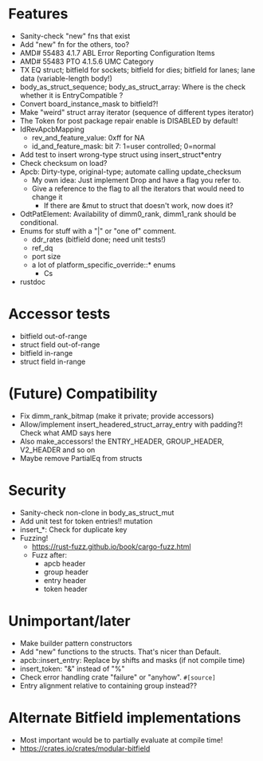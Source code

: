 # Features

* Sanity-check "new" fns that exist
* Add "new" fn for the others, too?
* AMD# 55483 4.1.7 ABL Error Reporting Configuration Items
* AMD# 55483 PTO 4.1.5.6 UMC Category
* TX EQ struct; bitfield for sockets; bitfield for dies; bitfield for lanes; lane data (variable-length body!)
* body_as_struct_sequence; body_as_struct_array: Where is the check whether it is EntryCompatible ?
* Convert board_instance_mask to bitfield?!
* Make "weird" struct array iterator (sequence of different types iterator)
* The Token for post package repair enable is DISABLED by default!
* IdRevApcbMapping
  * rev_and_feature_value: 0xff for NA
  * id_and_feature_mask: bit 7: 1=user controlled; 0=normal
* Add test to insert wrong-type struct using insert_struct*entry
* Check checksum on load?
* Apcb: Dirty-type, original-type; automate calling update_checksum
  * My own idea: Just implement Drop and have a flag you refer to.
  * Give a reference to the flag to all the iterators that would need to change it
    * If there are &mut to struct that doesn't work, now does it?
* OdtPatElement: Availability of dimm0_rank, dimm1_rank should be conditional.
* Enums for stuff with a "|" or "one of" comment.
  * ddr_rates (bitfield done; need unit tests!)
  * ref_dq
  * port size
  * a lot of platform_specific_override::* enums
    * Cs
* rustdoc

# Accessor tests

* bitfield out-of-range
* struct field out-of-range
* bitfield in-range
* struct field in-range

# (Future) Compatibility

* Fix dimm_rank_bitmap (make it private; provide accessors)
* Allow/implement insert_headered_struct_array_entry with padding?!  Check what AMD says here
* Also make_accessors! the ENTRY_HEADER, GROUP_HEADER, V2_HEADER and so on
* Maybe remove PartialEq from structs

# Security

* Sanity-check non-clone in body_as_struct_mut
* Add unit test for token entries!!  mutation
* insert_*: Check for duplicate key
* Fuzzing!
  * https://rust-fuzz.github.io/book/cargo-fuzz.html
  * Fuzz after:
    * apcb header
    * group header
    * entry header
    * token header

# Unimportant/later

* Make builder pattern constructors
* Add "new" functions to the structs.  That's nicer than Default.
* apcb::insert_entry: Replace by shifts and masks (if not compile time)
* insert_token: "&" instead of "%"
* Check error handling crate "failure" or "anyhow". `#[source]`
* Entry alignment relative to containing group instead??

# Alternate Bitfield implementations

* Most important would be to partially evaluate at compile time!
* https://crates.io/crates/modular-bitfield
